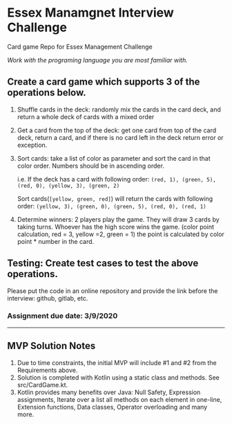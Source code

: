 # Essex Manamgnet Interview Challenge
Card game Repo for Essex Management Challenge

*Work with the programing language you are most familiar with.* 

## Create a card game which supports 3 of the operations below. 

1.  Shuffle cards in the deck: randomly mix the cards in the card deck, and return a whole deck of cards with a mixed order 

2.  Get a card from the top of the deck: get one card from top of the card deck, return a card, and if there is no card left in the deck return error or exception.  

3.  Sort cards: take a list of color as parameter and sort the card in that color order. Numbers should be in ascending order.  

    i.e. If the deck has a card with following order:
    ```(red, 1), (green, 5), (red, 0), (yellow, 3), (green, 2)```

    Sort cards(```[yellow, green, red]```) will return the cards with following order:
    ```(yellow, 3), (green, 0), (green, 5), (red, 0), (red, 1)``` 

4.  Determine winners: 2 players play the game. They will draw 3 cards by taking turns. 
    Whoever has the high score wins the game. (color point calculation, red = 3, yellow =2, green = 1) the point is calculated by color point * number in the card.   

## Testing: Create test cases to test the above operations. 

Please put the code in an online repository and provide the link before the interview: github, gitlab, etc.

### Assignment due date: 3/9/2020

---
## MVP Solution Notes
1.  Due to time constraints, the initial MVP will include #1 and #2 from the Requirements above.
2.  Solution is completed with Kotlin using a static class and methods. See src/CardGame.kt.
3.  Kotlin provides many benefits over Java:
    Null Safety,
    Expression assignments,
    Iterate over a list all methods on each element in one-line,
    Extension functions,
    Data classes,
    Operator overloading and many more.
    
